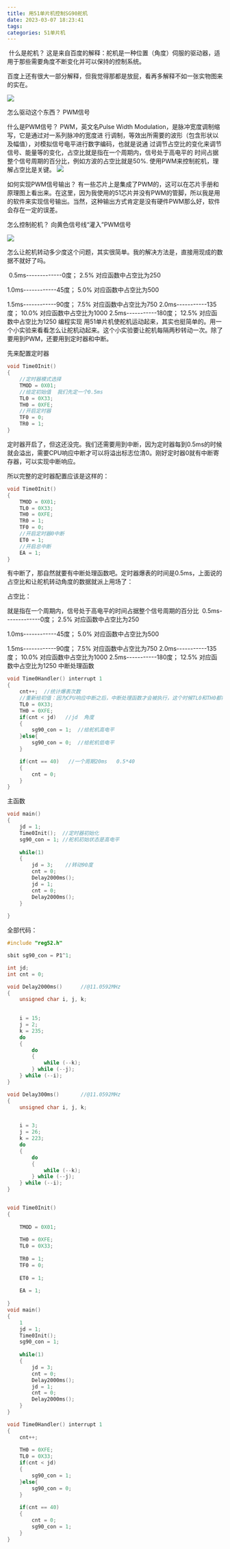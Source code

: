 ```yaml
---
title: 用51单片机控制SG90舵机
date: 2023-03-07 18:23:41
tags:
categories: 51单片机
---
```

​
什么是舵机？
这是来自百度的解释：舵机是一种位置（角度）伺服的驱动器，适用于那些需要角度不断变化并可以保持的控制系统。

百度上还有很大一部分解释，但我觉得那都是放屁，看再多解释不如一张实物图来的实在。

![](https://img-blog.csdnimg.cn/e2d71134874f48d0a5bdde0b6c504943.png)

怎么驱动这个东西？
PWM信号

什么是PWM信号？
PWM，英文名Pulse Width Modulation，是脉冲宽度调制缩写，它是通过对一系列脉冲的宽度进
行调制，等效出所需要的波形（包含形状以及幅值），对模拟信号电平进行数字编码，也就是说通
过调节占空比的变化来调节信号、能量等的变化，占空比就是指在一个周期内，信号处于高电平的
时间占据整个信号周期的百分比，例如方波的占空比就是50%.
使用PWM来控制舵机，理解占空比是关键。
![](https://img-blog.csdnimg.cn/91e48be45b4745d5bdcc3a5cc2258414.jpeg)

如何实现PWM信号输出？
有一些芯片上是集成了PWM的，这可以在芯片手册和原理图上看出来。在这里，因为我使用的51芯片并没有PWM的管脚，所以我是用的软件来实现信号输出。当然，这种输出方式肯定是没有硬件PWM那么好，软件会存在一定的误差。

怎么控制舵机？
向黄色信号线“灌入”PWM信号

![](https://img-blog.csdnimg.cn/f8d5882f9cc94fcb8c725244711c9a5e.png)

怎么让舵机转动多少度这个问题，其实很简单。我的解决方法是，直接用现成的数据不就好了吗。

 0.5ms-------------0度； 2.5% 对应函数中占空比为250

1.0ms------------45度； 5.0% 对应函数中占空比为500

1.5ms------------90度； 7.5% 对应函数中占空比为750
2.0ms-----------135度； 10.0% 对应函数中占空比为1000
2.5ms-----------180度； 12.5% 对应函数中占空比为1250
编程实现
用51单片机使舵机运动起来，其实也挺简单的。用一个小实验来看看怎么让舵机动起来。这个小实验要让舵机每隔两秒转动一次。除了要用到PWM，还要用到定时器和中断。

先来配置定时器
```C
void Time0Init()
{
    //定时器模式选择
    TMOD = 0X01;
    //给定初始值  我们先定一个0.5ms
    TL0 = 0X33;
    TH0 = 0XFE;
    //开启定时器
    TF0 = 0;
    TR0 = 1;
}
```
定时器开启了，但这还没完。我们还需要用到中断，因为定时器每到0.5ms的时候就会溢出，需要CPU响应中断才可以将溢出标志位清0。刚好定时器0就有中断寄存器，可以实现中断响应。

所以完整的定时器配置应该是这样的：
```C
void Time0Init()
{
    TMOD = 0X01;
    TL0 = 0X33;
    TH0 = 0XFE;
    TR0 = 1;
    TF0 = 0;
    //开启定时器0中断
    ET0 = 1;
    //开启总中断
    EA = 1; 
}
```
有中断了，那自然就要有中断处理函数吧。定时器爆表的时间是0.5ms，上面说的占空比和让舵机转动角度的数据就派上用场了：

占空比：

就是指在一个周期内，信号处于高电平的时间占据整个信号周期的百分比
 0.5ms-------------0度； 2.5% 对应函数中占空比为250

1.0ms------------45度； 5.0% 对应函数中占空比为500

1.5ms------------90度； 7.5% 对应函数中占空比为750
2.0ms-----------135度； 10.0% 对应函数中占空比为1000
2.5ms-----------180度； 12.5% 对应函数中占空比为1250
中断处理函数
```C
void Time0Handler() interrupt 1
{
    cnt++;  //统计爆表次数
    //重新给初值：因为CPU响应中断之后，中断处理函数才会被执行，这个时候TL0和TH0都需要重新赋值
    TL0 = 0X33;
    TH0 = 0XFE;
    if(cnt < jd)   //jd  角度
    {
        sg90_con = 1;  //给舵机高电平
    }else{
        sg90_con = 0;  //给舵机低电平
    }

    if(cnt == 40)   //一个周期20ms   0.5*40
    {
        cnt = 0;
    }
}
```
主函数
```C
void main()
{
    jd = 1;
    Time0Init();  //定时器初始化
    sg90_con = 1; //舵机初始状态是高电平
    
    while(1)
    { 
        jd = 3;    //转动90度
        cnt = 0;
        Delay2000ms();
        jd = 1;
        cnt = 0;
        Delay2000ms();
    }
    
}
```
全部代码：
```C
#include "reg52.h"

sbit sg90_con = P1^1;

int jd;
int cnt = 0;

void Delay2000ms()		//@11.0592MHz
{
	unsigned char i, j, k;

	
	i = 15;
	j = 2;
	k = 235;
	do
	{
		do
		{
			while (--k);
		} while (--j);
	} while (--i);
}

void Delay300ms()		//@11.0592MHz
{
	unsigned char i, j, k;


	i = 3;
	j = 26;
	k = 223;
	do
	{
		do
		{
			while (--k);
		} while (--j);
	} while (--i);
}


void Time0Init()
{
	
	TMOD = 0X01;
	
	TH0 = 0XFE;
	TL0 = 0X33;
	
	TR0 = 1;
	TF0 = 0;
	
	ET0 = 1;
	
	EA = 1;
	
}
void main()
{
	1
	jd = 1;  
	Time0Init();  
	sg90_con = 1;  
	
	while(1)
	{
		jd = 3; 
		cnt = 0;
		Delay2000ms();
		jd = 1; 
		cnt = 0;
		Delay2000ms();
	}
}

void Time0Handler() interrupt 1
{
	cnt++;  
	
	TH0 = 0XFE;
	TL0 = 0X33;
	if(cnt < jd)   
	{
		sg90_con = 1; 
	}else{
		sg90_con = 0;		
	}
	
	if(cnt == 40)   
	{
		cnt = 0;
		sg90_con = 1;
	}
}
```

​